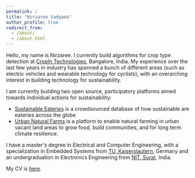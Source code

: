 ```yaml
---
permalink: /
title: "Nirzaree Vadgama"
author_profile: true
redirect_from: 
  - /about/
  - /about.html
---
```


Hello, my name is Nirzaree. I currently build algorithms for crop type detection at [CropIn Technologies](https://www.cropin.com/), Bangalore, India. My experience over the last few years in industry has spanned a bunch of different areas (such as electric vehicles and wearable technology for cyclists), with an overarching interest in building technology for sustainability. 

I am currently building two open source, participatory platforms aimed towards individual actions for sustainability:
* [Sustainable Eateries](/platforms/) is a crowdsourced database of how sustainable are eateries across the globe
* [Urban Natural Farms](/platforms/) is a platform to enable natural farming in urban vacant land areas to grow food, build communities, and for long term climate resilience. 

I have a master's degree in Electrical and Computer Engineering, with a specialization in Embedded Systems from [TU, Kaiserslautern](https://rptu.de/en/), Germany and an undergraduation in Electronics Engineering from [NIT, Surat](https://www.svnit.ac.in/), India. 

My CV is [here](/files/CV_Nirzaree.pdf). 
